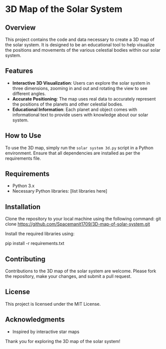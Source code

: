 # 3D Map of the Solar System

## Overview
This project contains the code and data necessary to create a 3D map of the solar system. It is designed to be an educational tool to help visualize the positions and movements of the various celestial bodies within our solar system.

## Features
- **Interactive 3D Visualization**: Users can explore the solar system in three dimensions, zooming in and out and rotating the view to see different angles.
- **Accurate Positioning**: The map uses real data to accurately represent the positions of the planets and other celestial bodies.
- **Educational Information**: Each planet and object comes with informational text to provide users with knowledge about our solar system.

## How to Use
To use the 3D map, simply run the `solar system 3d.py` script in a Python environment. Ensure that all dependencies are installed as per the requirements file.

## Requirements
- Python 3.x
- Necessary Python libraries: [list libraries here]

## Installation
Clone the repository to your local machine using the following command:
git clone https://github.com/Spacemanit1709/3D-map-of-solar-system.git

Install the required libraries using:

pip install -r requirements.txt


## Contributing
Contributions to the 3D map of the solar system are welcome. Please fork the repository, make your changes, and submit a pull request.

## License
This project is licensed under the MIT License.

## Acknowledgments
- Inspired by interactive star maps

Thank you for exploring the 3D map of the solar system!

